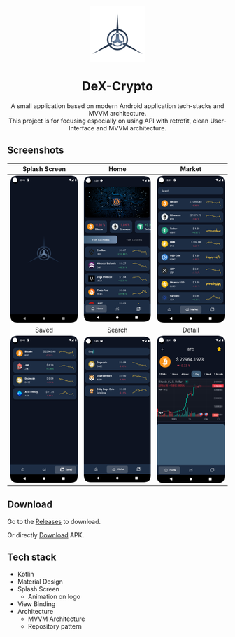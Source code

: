 <p align="center">
  <img src="app/src/main/res/drawable-v24/splash_logo.png" align="center" width="128" height="128" />
<p>

<h1 align="center">DeX-Crypto</h1>

<p align="center">
A small application based on modern Android application tech-stacks and MVVM architecture.<br>This project is for focusing especially on using API with retrofit, clean User-Interface and MVVM architecture. 
</p>

## Screenshots

|        Splash Screen         |             Home             |            Market            |
|:----------------------------:|:----------------------------:|:----------------------------:|
| ![splash](images/splash.png) |   ![home](images/home.png)   | ![market](images/market.png) |
|            Saved             |            Search            |            Detail            |
|  ![saved](images/saved.png)  | ![search](images/search.png) | ![detail](images/detail.png) |

## Download

Go to the [Releases](https://github.com/deveshp007/DeX-Crypto/releases) to download.

Or directly [Download](https://github.com/deveshp007/DeX-Crypto/releases/download/v1.0.0/dex-crypto.apk) APK.

## Tech stack

- Kotlin
- Material Design
- Splash Screen
  - Animation on logo
- View Binding
- Architecture
  - MVVM Architecture
  - Repository pattern
